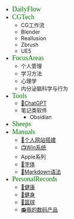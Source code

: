 * <font color=#008000 face="Impact" size=4>DailyFlow</font>
* <font color=#008000 face="Impact" size=4>CGTech</font>
  * CG工作流 
  * Blender
  * Reallusion
  * Zbrush
  * UE5
* <font color=#008000 face="Impact" size=4>FocusAreas</font>
  * 个人管理
  * 学习方法
  * 心理学
  * 内分泌脑科学与行为
* <font color=#008000 face="Impact" size=4>Tools</font>
  * [🤖ChatGPT](/ProjectDocs/🤖ChatGPT.md)
  * 笔记类软件
    * Obsidian
* <font color=#008000 face="Impact" size=4>Sheeps</font>
* <font color=#008000 face="Impact" size=4>Manuals</font>
  * [📡个人网站搭建](/ProjectDocs/📡个人网站搭建.md)
  * [📺Win系统](/ProjectDocs/📺Win系统.md)
  * Apple系列
  * [🍴字体](/ProjectDocs/🍴字体.md)
  * [🍩Markdown语法](/ProjectDocs/🍩Markdown语法.md)
* <font color=#008000 face="Impact" size=4>PersonalRecords</font>
  * [💪健康](/ProjectDocs/💪健康.md)
  * [🖖健身](https://pdmars.super.site/sp)
  * [🏀篮球](/ProjectDocs/🏀篮球.md)
  * [📻我的数码产品](https://pdmars.super.site/dp)
 
